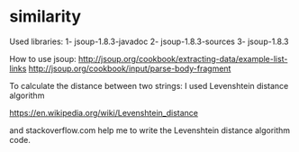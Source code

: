 # similarity
Used libraries:
1- jsoup-1.8.3-javadoc
2- jsoup-1.8.3-sources
3- jsoup-1.8.3

How to use jsoup:
http://jsoup.org/cookbook/extracting-data/example-list-links
http://jsoup.org/cookbook/input/parse-body-fragment

To calculate the distance between two strings:
I used Levenshtein distance algorithm

https://en.wikipedia.org/wiki/Levenshtein_distance

and stackoverflow.com help me to write the Levenshtein distance algorithm code.
